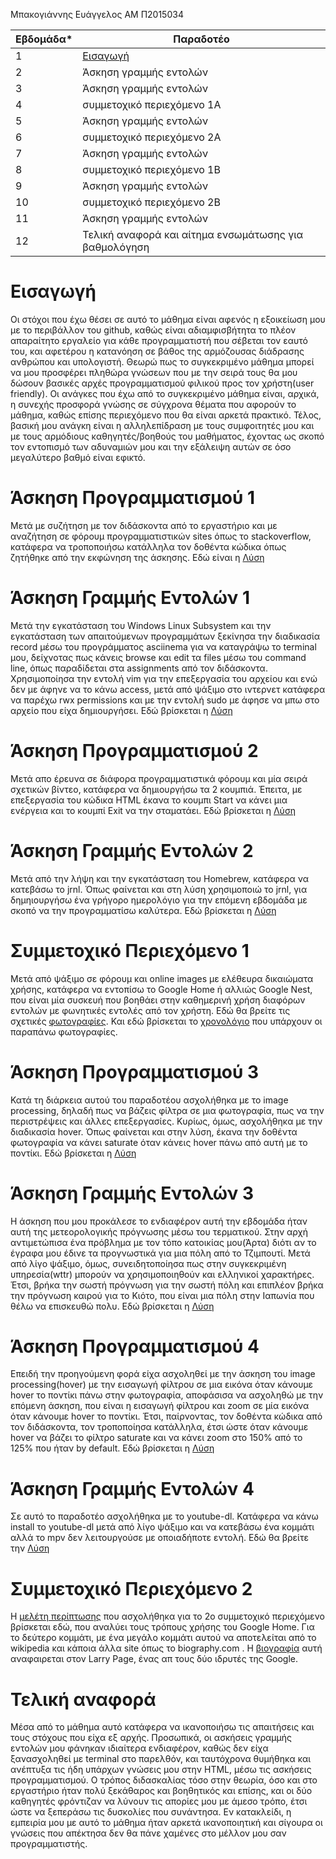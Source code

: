 Μπακογιάννης Ευάγγελος 
ΑΜ Π2015034

| Εβδομάδα* | Παραδοτέο |
| --- | --- |
| 1 |[Εισαγωγή](#Εισαγωγή) |
| 2 | Άσκηση γραμμής εντολών |
| 3 | Άσκηση γραμμής εντολών |
| 4 | συμμετοχικό περιεχόμενο 1A |
| 5 | Άσκηση γραμμής εντολών |
| 6 | συμμετοχικό περιεχόμενο 2A |
| 7 | Άσκηση γραμμής εντολών |
| 8 | συμμετοχικό περιεχόμενο 1B |
| 9 | Άσκηση γραμμής εντολών |
| 10 | συμμετοχικό περιεχόμενο 2B |
| 11 | Άσκηση γραμμής εντολών |
| 12 | Τελική αναφορά και αίτημα ενσωμάτωσης για βαθμολόγηση |

# Εισαγωγή
Οι στόχοι που έχω θέσει σε αυτό το μάθημα είναι αφενός η εξοικείωση μου με το περιβάλλον του github, καθώς είναι αδιαμφισβήτητα το πλέον απαραίτητο εργαλείο για κάθε προγραμματιστή που σέβεται τον εαυτό του, και αφετέρου η κατανόηση σε βάθος της αρμόζουσας διάδρασης ανθρώπου και υπολογιστή. Θεωρώ πως το συγκεκριμένο μάθημα μπορεί να μου προσφέρει πληθώρα γνώσεων που με την σειρά τους θα μου δώσουν βασικές αρχές προγραμματισμού φιλικού προς τον χρήστη(user friendly). Οι ανάγκες που έχω από το συγκεκριμένο μάθημα είναι, αρχικά, η συνεχής προσφορά γνώσης σε σύγχρονα θέματα που αφορούν το μάθημα, καθώς επίσης περιεχόμενο που θα είναι αρκετά πρακτικό. Τέλος, βασική μου ανάγκη είναι η αλληλεπίδραση με τους συμφοιτητές μου και με τους αρμόδιους καθηγητές/βοηθούς του μαθήματος, έχοντας ως σκοπό τον εντοπισμό των αδυναμιών μου και την εξάλειψη αυτών σε όσο μεγαλύτερο βαθμό είναι εφικτό.




















# Άσκηση Προγραμματισμού 1
Μετά με συζήτηση με τον διδάσκοντα από το εργαστήριο και με αναζήτηση σε φόρουμ προγραμματιστικών sites όπως το stackoverflow, κατάφερα να τροποποιήσω κατάλληλα τον
δοθέντα κώδικα όπως ζητήθηκε από την εκφώνηση της άσκησης. Εδώ είναι η [Λύση](https://github.com/p15bako/site/blob/2015034/_remix/form-validation.md)

# Άσκηση Γραμμής Εντολών 1
Μετά την εγκατάσταση του Windows Linux Subsystem και την εγκατάσταση των απαιτούμενων προγραμμάτων ξεκίνησα την διαδικασία record μέσω του προγράμματος asciinema για
να καταγράψω το terminal μου, δείχνοτας πως κάνεις browse και edit τα files μέσω του command line, όπως παραδίδεται στα assignments από τον διδάσκοντα. 
Χρησιμοποίησα την εντολή vim για την επεξεργασία του αρχείου και ενώ δεν με άφηνε να το κάνω access, μετά από ψάξιμο στο ιντερνετ κατάφερα να παρέχω rwx permissions
και με την εντολή sudo με άφησε να μπω στο αρχείο που είχα δημιουργήσει. Εδώ βρίσκεται η [Λύση](https://asciinema.org/a/wJgWexFBYad9jasIY94wGIS05)

# Άσκηση Προγραμματισμού 2
Μετά απο έρευνα σε διάφορα προγραμματιστικά φόρουμ και μία σειρά σχετικών βίντεο, κατάφερα να δημιουργήσω τα 2 κουμπιά. Έπειτα, με επεξεργασία του κώδικα ΗΤΜL έκανα
το κουμπι Start να κάνει μια ενέργεια και το κουμπί Exit να την σταματάει. Εδώ βρίσκεται η [Λύση](https://github.com/p15bako/site/blob/2015034/_remix/button.md)

# Άσκηση Γραμμής Εντολών 2
Μετά από την λήψη και την εγκατάσταση του Homebrew, κατάφερα να κατεβάσω το jrnl. Όπως φαίνεται και στη λύση χρησιμοποιώ το jrnl, για δημηιουργήσω ένα γρήγορο ημερολόγιο για την επόμενη εβδομάδα με σκοπό να την προγραμματίσω καλύτερα. Εδώ βρίσκεται η [Λύση](https://asciinema.org/a/AmpMuye3oFXBojIe0sSUmTBjA)

# Συμμετοχικό Περιεχόμενο 1
Μετά από ψάξιμο σε φόρουμ και online images με ελέθευρα δικαιώματα χρήσης, κατάφερα να εντοπίσω το Google Home ή αλλιώς Google Nest, που είναι μία συσκευή που βοηθάει στην καθημερινή χρήση διαφόρων εντολών με φωνητικές εντολές από τον χρήστη. Εδώ θα βρείτε τις σχετικές [φωτογραφίες](https://github.com/p15bako/site/blob/2015034/_slides/archetypes.md). Και εδώ βρίσκεται το [χρονολόγιο](https://github.com/p15bako/site/blob/2015034/_timeline/multimedia.md) που υπάρχουν οι παραπάνω φωτογραφίες.

# Άσκηση Προγραμματισμού 3
Κατά τη διάρκεια αυτού του παραδοτέου ασχολήθηκα με το image processing, δηλαδή πως να βάζεις φίλτρα σε μια φωτογραφία, πως να την περιστρέψεις και άλλες επεξεργασίες. Κυρίως, όμως, ασχολήθηκα με την διαδικασία hover. Όπως φαίνεται και στην λύση, έκανα την δοθέντα φωτογραφία να κάνει saturate όταν κάνεις hover πάνω από αυτή με το ποντίκι. Εδώ βρίσκεται η [Λύση](https://github.com/p15bako/site/blob/2015034/_remix/image-filter.md)


# Άσκηση Γραμμής Εντολών 3
Η άσκηση που μου προκάλεσε το ενδιαφέρον αυτή την εβδομάδα ήταν αυτή της μετεορολογικής πρόγνωσης μέσω του τερματικού. Στην αρχή αντιμετώπισα ένα πρόβλημα με τον τόπο κατοικίας μου(Άρτα) διότι αν το έγραφα μου έδινε τα προγνωστικά για μια πόλη από το Τζιμπουτί. Μετά από λίγο ψάξιμο, όμως, συνειδητοποίησα πως στην συγκεκριμένη υπηρεσία(wttr) μπορούν να χρησιμοποιηθούν και ελληνικοί χαρακτήρες. Έτσι, βρήκα την σωστή πρόγνωση για την σωστή πόλη και επιπλέον βρήκα την πρόγνωση καιρού για το Κιότο, που είναι μια πόλη στην Ιαπωνία που θέλω να επισκευθώ πολυ. Εδώ βρίσκεται η [Λύση](https://asciinema.org/a/dorXwhJ8dum4e3azXcXAcvyuo)


# Άσκηση Προγραμματισμού 4
Επειδή την προηγούμενη φορά είχα ασχοληθεί με την άσκηση του image processing(hover) με την εισαγωγή φίλτρου σε μια εικόνα όταν κάνουμε hover το ποντίκι πάνω στην φωτογραφία, αποφάσισα να ασχοληθώ με την επόμενη άσκηση, που είναι η εισαγωγή φίλτρου και zoom σε μία εικόνα όταν κάνουμε hover το ποντίκι. Έτσι, παίρνοντας, τον δοθέντα κώδικα από τον διδάσκοντα, τον τροποποίησα κατάλληλα, έτσι ώστε όταν κάνουμε hover να βάζει το φίλτρο saturate και να κάνει zoom στο 150% από το 125% που ήταν by default. Εδώ βρίσκεται η [Λύση](https://github.com/p15bako/site/blob/2015034/_remix/image-zoom.md)

# Άσκηση Γραμμής Εντολών 4
Σε αυτό το παραδοτέο ασχολήθηκα με το youtube-dl. Κατάφερα να κάνω install το youtube-dl μετά από λίγο ψάξιμο και να κατεβάσω ένα κομμάτι αλλά το mpv δεν λειτουργούσε με οποιαδήποτε εντολή. Εδώ θα βρείτε την [Λύση](https://asciinema.org/a/9KelsVbjhGAvYkryxHcvmKJHC)

# Συμμετοχικό Περιεχόμενο 2
Η [μελέτη περίπτωσης](https://github.com/p15bako/site/blob/2015034/_case-study/google-home.md) που ασχολήθηκα για το 2ο συμμετοχικό περιεχόμενο βρίσκεται εδώ, που αναλύει τους τρόπους χρήσης του Google Home. Για το δεύτερο κομμάτι, με ένα μεγάλο κομμάτι αυτού να αποτελείται από το wikipedia και κάποια άλλα site όπως το biography.com . H [βιογραφία](https://github.com/p15bako/site/blob/2015034/_biography/Larry-Page.md)  αυτή αναφαιρεται στον Larry Page, ένας απ τους δύο ιδρυτές της Google.

# Τελική αναφορά 
Μέσα από το μάθημα αυτό κατάφερα να ικανοποιήσω τις απαιτήσεις και τους στόχους που είχα εξ αρχής. Προσωπικά, οι ασκήσεις γραμμής εντολών μου φάνηκαν ιδιαίτερα ενδιαφέρον, καθώς δεν είχα ξανασχοληθεί με terminal στο παρελθόν, και ταυτόχρονα θυμήθηκα και ανέπτυξα τις ήδη υπάρχων γνώσεις μου στην HTML, μέσω τις ασκήσεις προγραμματισμού. Ο τρόπος διδασκαλίας τόσο στην θεωρία, όσο και στο εργαστήριο ήταν πολύ ξεκάθαρος και βοηθητικός και επίσης, και οι δύο καθηγητές φρόντιζαν να λύνουν τις απορίες μου με άμεσο τρόπο, έτσι ώστε να ξεπεράσω τις δυσκολίες που συνάντησα. Εν κατακλείδι, η εμπειρία μου με αυτό το μάθημα ήταν αρκετά ικανοποιητική και σίγουρα οι γνώσεις που απέκτησα δεν θα πάνε χαμένες στο μέλλον μου σαν προγραμματιστής.
